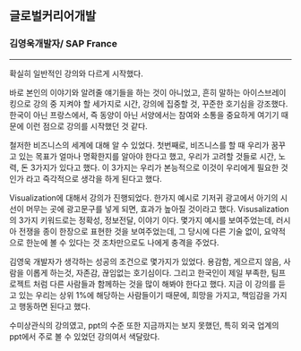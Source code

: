 ## 글로벌커리어개발
### 김영욱개발자/ SAP France
---
확실히 일반적인 강의와 다르게 시작했다.

바로 본인의 이야기와 알려줄 얘기들을 하는 것이 아니었고, 흔히 말하는 아이스브레이킹으로 강의 중 지켜야 할 세가지로 시간, 강의에 집중할 것, 꾸준한 호기심을 강조했다. 
한국이 아닌 프랑스에서, 즉 동양이 아닌 서양에서는 참여와 소통을 중요하게 여기기 때문에 이런 점으로 강의를 시작했던 것 같다.

철저한 비즈니스의 세계에 대해 알 수 있었다. 첫번째로, 비즈니스를 할 때 우리가 꿈꾸고 있는 목표가 얼마나 명확한지를 알아야 한다고 했고, 우리가 고려할 것들로 시간, 노력, 돈 3가지가 있다고 했다. 이 3가지는 우리가 본능적으로 이것이 우리에게 필요한 것인가 라고 즉각적으로 생각을 하게 된다고 했다.

Visualization에 대해서 강의가 진행되었다. 한가지 예시로 기저귀 광고에서 아기의 시선이 머무는 곳에 광고문구를 넣게 되면, 효과가 높아질 것이라고 했다.
Visusalization의 3가지 키워드로는 정확성, 정보전달, 이야기 이다. 
몇가지 예시를 보여주었는데, 러시아 전쟁을 종이 한장으로 표현한 것을 보여주었는데, 그 당시에 다른 기술 없이, 요약적으로 한눈에 볼 수 있다는 것 조차만으로도 나에게 충격을 주었다. 

김영욱 개발자가 생각하는 성공의 조건으로 몇가지가 있었다. 용감함, 게으르지 않음, 사람을 이롭게 하는것, 자존감, 끊임없는 호기심이다. 그리고 한국인이 제일 부족한, 팀프로젝트 처럼 다른 사람들과 함께하는 것을 많이 해봐야 한다고 했다.
지금 이 강의를 듣고 있는 우리는 상위 1%에 해당하는 사람들이기 때문에, 희망을 가지고, 책임감을 가지고 행동하면 된다고 했다.

수미상관식의 강의였고, ppt의 수준 또한 지금까지는 보지 못했던, 특히 외국 업계의 ppt에서 주로 볼 수 있었던 강의여서 색달랐다.
